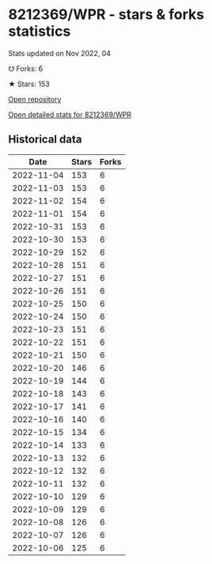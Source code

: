 # 8212369/WPR - stars & forks statistics

Stats updated on Nov 2022, 04

☋ Forks: 6

★ Stars: 153

[Open repository](https://github.com/8212369/WPR)

[Open detailed stats for 8212369/WPR](https://reviewgithub.com/rep/8212369/WPR)

## Historical data
| Date | Stars | Forks |
|------|-------|-------|
| 2022-11-04 | 153 | 6 | 
| 2022-11-03 | 153 | 6 | 
| 2022-11-02 | 154 | 6 | 
| 2022-11-01 | 154 | 6 | 
| 2022-10-31 | 153 | 6 | 
| 2022-10-30 | 153 | 6 | 
| 2022-10-29 | 152 | 6 | 
| 2022-10-28 | 151 | 6 | 
| 2022-10-27 | 151 | 6 | 
| 2022-10-26 | 151 | 6 | 
| 2022-10-25 | 150 | 6 | 
| 2022-10-24 | 150 | 6 | 
| 2022-10-23 | 151 | 6 | 
| 2022-10-22 | 151 | 6 | 
| 2022-10-21 | 150 | 6 | 
| 2022-10-20 | 146 | 6 | 
| 2022-10-19 | 144 | 6 | 
| 2022-10-18 | 143 | 6 | 
| 2022-10-17 | 141 | 6 | 
| 2022-10-16 | 140 | 6 | 
| 2022-10-15 | 134 | 6 | 
| 2022-10-14 | 133 | 6 | 
| 2022-10-13 | 132 | 6 | 
| 2022-10-12 | 132 | 6 | 
| 2022-10-11 | 132 | 6 | 
| 2022-10-10 | 129 | 6 | 
| 2022-10-09 | 129 | 6 | 
| 2022-10-08 | 126 | 6 | 
| 2022-10-07 | 126 | 6 | 
| 2022-10-06 | 125 | 6 | 

